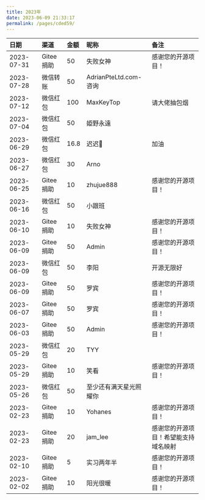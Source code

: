 ```yaml
---
title: 2023年
date: 2023-06-09 21:33:17
permalink: /pages/cded59/
---
```


| 日期         | 渠道 | 金额   |昵称| 备注               |
|:-----------|:---|:-----|:-|:-----------------|
| 2023-07-31 |Gitee捐助| 50   |失败女神| 感谢您的开源项目！	               |
| 2023-07-28 |微信转账| 50   |AdrianPteLtd.com-咨询|                |
| 2023-07-12 |微信红包| 100  |MaxKeyTop| 请大佬抽包烟               |
| 2023-07-04 |微信红包| 50   |姫野永遠|                |
| 2023-06-29 |微信红包| 16.8 |迟迟🌱| 加油               |
| 2023-06-27 |微信红包| 30   |Arno|                  |
| 2023-06-25 |Gitee捐助| 10   |zhujue888| 感谢您的开源项目！        |
| 2023-06-16 |微信红包| 50   |小跟班|                  |
| 2023-06-10 |Gitee捐助| 10   |失败女神| 感谢您的开源项目！        |
| 2023-06-09 |Gitee捐助| 50   |Admin| 感谢您的开源项目！        |
| 2023-06-09 |微信红包| 50   |李阳| 开源无限好            |
| 2023-06-09 |Gitee捐助| 50   |罗宾| 感谢您的开源项目！        |
| 2023-06-07 |Gitee捐助| 50   |罗宾| 感谢您的开源项目！        |
| 2023-06-03 |Gitee捐助| 50   |Admin| 感谢您的开源项目！        |
| 2023-05-29 |微信红包| 20   |TYY|                  |
| 2023-05-29 |Gitee捐助| 10   |笑看| 感谢您的开源项目！        |
| 2023-05-26 |微信红包| 50   |至少还有满天星光照耀你|                  |
| 2023-02-23 |Gitee捐助| 10   |Yohanes| 感谢您的开源项目！	       |
| 2023-02-23 |Gitee捐助| 20   |jam_lee| 感谢您的开源项目！希望能支持域名映射|
| 2023-02-10 |Gitee捐助| 5    |实习两年半| 感谢您的开源项目！        |
| 2023-02-02 |Gitee捐助| 10   |阳光很暖| 感谢您的开源项目！        |
